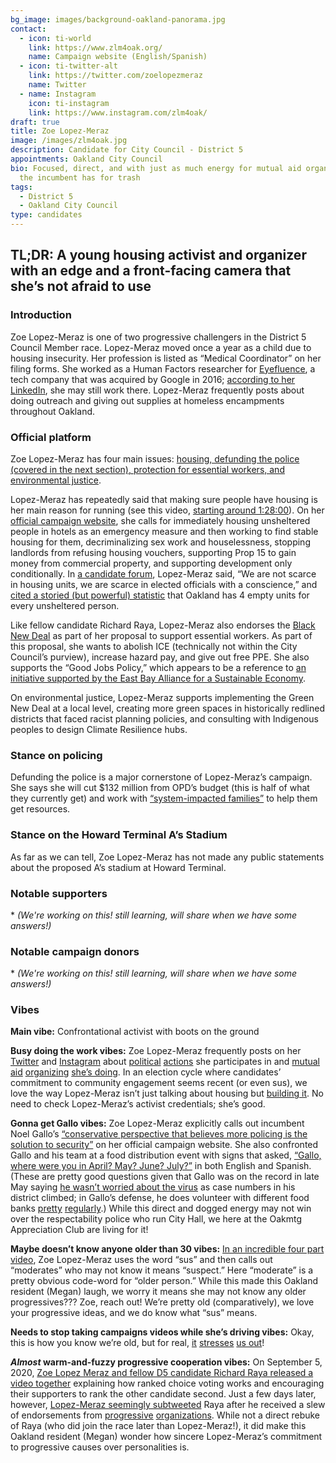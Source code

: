 ```yaml
---
bg_image: images/background-oakland-panorama.jpg
contact:
  - icon: ti-world
    link: https://www.zlm4oak.org/
    name: Campaign website (English/Spanish)
  - icon: ti-twitter-alt
    link: https://twitter.com/zoelopezmeraz
    name: Twitter
  - name: Instagram
    icon: ti-instagram
    link: https://www.instagram.com/zlm4oak/
draft: true
title: Zoe Lopez-Meraz
image: /images/zlm4oak.jpg
description: Candidate for City Council - District 5
appointments: Oakland City Council
bio: Focused, direct, and with just as much energy for mutual aid organizing as
  the incumbent has for trash
tags:
  - District 5
  - Oakland City Council
type: candidates
---
```

## TL;DR: A young housing activist and organizer with an edge and a front-facing camera that she’s not afraid to use

### Introduction

Zoe Lopez-Meraz is one of two progressive challengers in the District 5 Council Member race. Lopez-Meraz moved once a year as a child due to housing insecurity. Her profession is listed as “Medical Coordinator” on her filing forms. She worked as a Human Factors researcher for [Eyefluence](https://techcrunch.com/2016/10/24/google-buys-eyefluence-eye-tracking-startup/), a tech company that was acquired by Google in 2016; [according to her LinkedIn](https://www.linkedin.com/in/zoe-meraz-122367102/), she may still work there. Lopez-Meraz frequently posts about doing outreach and giving out supplies at homeless encampments throughout Oakland.

### Official platform

Zoe Lopez-Meraz has four main issues: [housing, defunding the police (covered in the next section), protection for essential workers, and environmental justice](https://www.zlm4oak.org/platform4people).

Lopez-Meraz has repeatedly said that making sure people have housing is her main reason for running (see this video, [starting around 1:28:00](https://www.facebook.com/watch/?v=298842841421549&extid=FNrjCAgrTfKN2QG3)). On her [official campaign website](https://www.zlm4oak.org/platform4people), she calls for immediately housing unsheltered people in hotels as an emergency measure and then working to find stable housing for them, decriminalizing sex work and houselessness, stopping landlords from refusing housing vouchers, supporting Prop 15 to gain money from commercial property, and supporting development only conditionally. In [a candidate forum](https://twitter.com/zoelopezmeraz/status/1296925342108545024?s=20), Lopez-Meraz said, “We are not scarce in housing units, we are scarce in elected officials with a conscience,” and [cited a storied (but powerful) statistic](https://sf.curbed.com/2019/12/3/20993251/san-francisco-bay-area-vacant-homes-per-homeless-count) that Oakland has 4 empty units for every unsheltered person.

Like fellow candidate Richard Raya, Lopez-Meraz also endorses the [Black New Deal](https://www.antipoliceterrorproject.org/blog-entire/2020/4/22/black-oakland-demands-in-light-of-covid-19-and-rates-of-black-death) as part of her proposal to support essential workers. As part of this proposal, she wants to abolish ICE (technically not within the City Council’s purview), increase hazard pay, and give out free PPE. She also supports the “Good Jobs Policy,” which appears to be a reference to [an initiative supported by the East Bay Alliance for a Sustainable Economy](http://workingeastbay.org/issues/good-jobs/).

On environmental justice, Lopez-Meraz supports implementing the Green New Deal at a local level, creating more green spaces in historically redlined districts that faced racist planning policies, and consulting with Indigenous peoples to design Climate Resilience hubs.

### Stance on policing

Defunding the police is a major cornerstone of Lopez-Meraz’s campaign. She says she will cut $132 million from OPD’s budget (this is half of what they currently get) and work with [“system-impacted families”](https://www.zlm4oak.org/platform4people) to help them get resources.

### Stance on the Howard Terminal A’s Stadium

As far as we can tell, Zoe Lopez-Meraz has not made any public statements about the proposed A’s stadium at Howard Terminal.

### Notable supporters

\* *(We're working on this! still learning, will share when we have some answers!)*

### Notable campaign donors

\* *(We're working on this! still learning, will share when we have some answers!)*

### Vibes

**Main vibe:** Confrontational activist with boots on the ground

**Busy doing the work vibes:** Zoe Lopez-Meraz frequently posts on her [Twitter](https://twitter.com/zoelopezmeraz) and [Instagram](https://www.instagram.com/zlm4oak/) about [political](https://www.instagram.com/p/CDXNL5Mpi7E/) [actions](https://www.instagram.com/p/CDaNMHBJdKc/) she participates in and [mutual aid](https://twitter.com/zoelopezmeraz/status/1298023290242506752) [organizing](https://www.instagram.com/p/CDwoLe_B6RM/) [she’s doing](https://www.instagram.com/p/CEP-jukBaVN/). In an election cycle where candidates’ commitment to community engagement seems recent (or even sus), we love the way Lopez-Meraz isn’t just talking about housing but [building it](https://www.instagram.com/p/CENy2lfBVWX/). No need to check Lopez-Meraz’s activist credentials; she’s good.

**Gonna get Gallo vibes:** Zoe Lopez-Meraz explicitly calls out incumbent Noel Gallo’s [“conservative perspective that believes more policing is the solution to security”](https://www.zlm4oak.org/why-zoe-is-running) on her official campaign website. She also confronted Gallo and his team at a food distribution event with signs that asked, [“Gallo, where were you in April? May? June? July?”](https://twitter.com/zoelopezmeraz/status/1302364880717053953) in both English and Spanish. (These are pretty good questions given that Gallo was on the record in late May saying [he wasn’t worried about the virus](https://twitter.com/hyphy_republic/status/1266084306612416513) as case numbers in his district climbed; in Gallo’s defense, he does volunteer with different food banks [pretty](https://twitter.com/NoelGallo5/status/1266227260928872451?s=20) [regularly](https://twitter.com/NoelGallo5/status/1261141911252774913?s=20).) While this direct and dogged energy may not win over the respectability police who run City Hall, we here at the Oakmtg Appreciation Club are living for it!

**Maybe doesn’t know anyone older than 30 vibes:** [In an incredible four part video](https://twitter.com/zoelopezmeraz/status/1297359135965499392), Zoe Lopez-Meraz uses the word “sus” and then calls out “moderates” who may not know it means “suspect.” Here “moderate” is a pretty obvious code-word for “older person.” While this made this Oakland resident (Megan) laugh, we worry it means she may not know any older progressives??? Zoe, reach out! We’re pretty old (comparatively), we love your progressive ideas, and we do know what “sus” means.

**Needs to stop taking campaigns videos while she’s driving vibes:** Okay, this is how you know we’re old, but for real, [it](https://twitter.com/zoelopezmeraz/status/1299061618702053376?s=20) [stresses](https://twitter.com/zoelopezmeraz/status/1296209701525307393?s=20) [us out](https://twitter.com/zoelopezmeraz/status/1301661415959191552)!

***Almost* warm-and-fuzzy progressive cooperation vibes:** On September 5, 2020, [Zoe Lopez Meraz and fellow D5 candidate Richard Raya released a video together](https://twitter.com/zoelopezmeraz/status/1302338841639034886) explaining how ranked choice voting works and encouraging their supporters to rank the other candidate second. Just a few days later, however, [Lopez-Meraz seemingly subtweeted](https://twitter.com/zoelopezmeraz/status/1303464030523109376) Raya after he received a slew of endorsements from [progressive](https://twitter.com/rraya_oakD5/status/1303366805059067904?s=20) [organizations](https://twitter.com/rraya_oakD5/status/1302692252053987333?s=20). While not a direct rebuke of Raya (who did join the race later than Lopez-Meraz!), it did make this Oakland resident (Megan) wonder how sincere Lopez-Meraz’s commitment to progressive causes over personalities is.